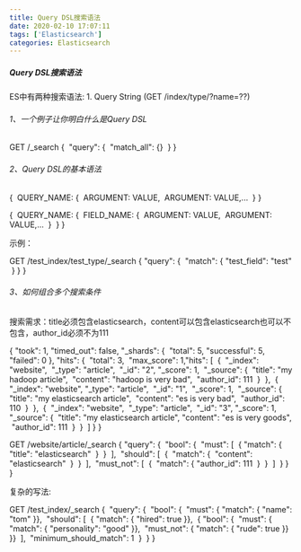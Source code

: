 ```yaml
---
title: Query DSL搜索语法
date: 2020-02-10 17:07:11
tags: ['Elasticsearch']
categories: Elasticsearch
---
```


#####  Query DSL搜索语法

ES中有两种搜索语法: 1. Query String  (GET /index/type/?name=??)

###### 1、一个例子让你明白什么是Query DSL

GET /_search
{
​    "query": {
​        "match_all": {}
​    }
}

###### 2、Query DSL的基本语法

{
​    QUERY_NAME: {
​        ARGUMENT: VALUE,
​        ARGUMENT: VALUE,...
​    }
}

{
​    QUERY_NAME: {
​        FIELD_NAME: {
​            ARGUMENT: VALUE,
​            ARGUMENT: VALUE,...
​        }
​    }
}

示例：

GET /test_index/test_type/_search 
{
  "query": {
​    "match": {
​      "test_field": "test"
​    }
  }
}

###### 3、如何组合多个搜索条件

搜索需求：title必须包含elasticsearch，content可以包含elasticsearch也可以不包含，author_id必须不为111

{
  "took": 1,
  "timed_out": false,
  "_shards": {
​    "total": 5,
​    "successful": 5,
​    "failed": 0
  },
  "hits": {
​    "total": 3,
​    "max_score": 1,
​    "hits": [
​      {
​        "_index": "website",
​        "_type": "article",
​        "_id": "2",
​        "_score": 1,
​        "_source": {
​          "title": "my hadoop article",
​          "content": "hadoop is very bad",
​          "author_id": 111
​        }
​      },
​      {
​        "_index": "website",
​        "_type": "article",
​        "_id": "1",
​        "_score": 1,
​        "_source": {
​          "title": "my elasticsearch article",
​          "content": "es is very bad",
​          "author_id": 110
​        }
​      },
​      {
​        "_index": "website",
​        "_type": "article",
​        "_id": "3",
​        "_score": 1,
​        "_source": {
​          "title": "my elasticsearch article",
​          "content": "es is very goods",
​          "author_id": 111
​        }
​      }
​    ]
  }
}

GET /website/article/_search
{
  "query": {
​    "bool": {
​      "must": [
​        {
​          "match": {
​            "title": "elasticsearch"
​          }
​        }
​      ],
​      "should": [
​        {
​          "match": {
​            "content": "elasticsearch"
​          }
​        }
​      ],
​      "must_not": [
​        {
​          "match": {
​            "author_id": 111
​          }
​        }
​      ]
​    }
  }
}

复杂的写法:

GET /test_index/_search
{
​    "query": {
​            "bool": {
​                "must": { "match":   { "name": "tom" }},
​                "should": [
​                    { "match":       { "hired": true }},
​                    { "bool": {
​                        "must":      { "match": { "personality": "good" }},
​                        "must_not":  { "match": { "rude": true }}
​                    }}
​                ],
​                "minimum_should_match": 1
​            }
​    }
}